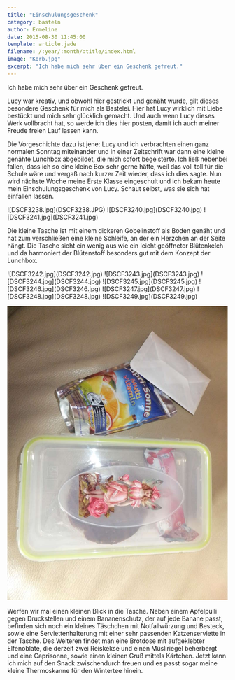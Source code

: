 ```yaml
---
title: "Einschulungsgeschenk"
category: basteln
author: Ermeline
date: 2015-08-30 11:45:00 
template: article.jade
filename: /:year/:month/:title/index.html
image: "Korb.jpg"
excerpt: "Ich habe mich sehr über ein Geschenk gefreut."
---
```


Ich habe mich sehr über ein Geschenk gefreut.

Lucy war kreativ, und obwohl hier gestrickt und genäht wurde, gilt dieses besondere Geschenk für mich als Bastelei. Hier hat Lucy wirklich mit Liebe bestückt und mich sehr glücklich gemacht. Und auch wenn Lucy dieses Werk vollbracht hat, so werde ich dies hier posten, damit ich auch meiner Freude freien Lauf lassen kann.

Die Vorgeschichte dazu ist jene: Lucy und ich verbrachten einen ganz normalen Sonntag miteinander und in einer Zeitschrift war dann eine kleine genähte Lunchbox abgebildet, die mich sofort begeisterte. Ich ließ nebenbei fallen, dass ich so eine kleine Box sehr gerne hätte, weil das voll toll für die Schule wäre und vergaß nach kurzer Zeit wieder, dass ich dies sagte. Nun wird nächste Woche meine Erste Klasse eingeschult und ich bekam heute mein Einschulungsgeschenk von Lucy. Schaut selbst, was sie sich hat einfallen lassen.

<div class="slideshow_landscape">
![DSCF3238.jpg](DSCF3238.JPG)
![DSCF3240.jpg](DSCF3240.jpg)
![DSCF3241.jpg](DSCF3241.jpg)
</div>

Die kleine Tasche ist mit einem dickeren Gobelinstoff als Boden genäht und hat zum verschließen eine kleine Schleife, an der ein Herzchen an der Seite hängt. Die Tasche sieht ein wenig aus wie ein leicht geöffneter Blütenkelch und da harmoniert der Blütenstoff besonders gut mit dem Konzept der Lunchbox.


<div class="slideshow_landscape">
![DSCF3242.jpg](DSCF3242.jpg)
![DSCF3243.jpg](DSCF3243.jpg)
![DSCF3244.jpg](DSCF3244.jpg)
![DSCF3245.jpg](DSCF3245.jpg)
![DSCF3246.jpg](DSCF3246.jpg)
![DSCF3247.jpg](DSCF3247.jpg)
![DSCF3248.jpg](DSCF3248.jpg)
![DSCF3249.jpg](DSCF3249.jpg)
</div>

![DSCF3250](DSCF3250.jpg)

Werfen wir mal einen kleinen Blick in die Tasche. Neben einem Apfelpulli gegen Druckstellen und einem Bananenschutz, der auf jede Banane passt, befinden sich noch ein kleines Täschchen mit Notfallwürzung und Besteck, sowie eine Serviettenhalterung mit einer sehr passenden Katzenserviette in der Tasche. Des Weiteren findet man eine Brotdose mit aufgeklebter Elfenoblate, die derzeit zwei Reiskekse und einen Müsliriegel beherbergt und eine Caprisonne, sowie einen kleinen Gruß mittels Kärtchen. Jetzt kann ich mich auf den Snack zwischendurch freuen und es passt sogar meine kleine Thermoskanne für den Wintertee hinein.
